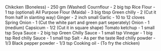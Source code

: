 Chikcken (Boneless) - 250 gm   (Washed)
Cournflour - 2 big tsp
Rice Flour - 1 tsp (optional)
All Purpose Flour (Maida) -  3 big tbsp
Green chilly - 2 (Cut it from half in slanting way)
Ginger - 2 inch small
Garlic - 10 to 12 cloves
Spring Onion - 1 (Cut the white part and green part seperately)
Onion - 1 (medium) 
Capsicum - 1/2 (Cut it in square shape)
Tomato ketchup - 1 small tsp
Soya Sauce - 2 big tsp
Green Chilly Sauce - 1 small tsp
Vinegar - 1 big tsp
Red chilly Sauce - 1 small tsp
Salt - As per the taste
Red chilly powder - 1/3 
Black pepper powder - 1/3 tsp
Cooking oil - (To fry the chicken)